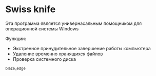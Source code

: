 # Swiss knife

Эта программа является универнасальным помощником для операционной системы Windows

Функции:
* Экстренное принудительное завершение работы компьютера
* Удаление временно хранящихся файлов
* Проверка системного диска

<sub>blaze_edge</sub>